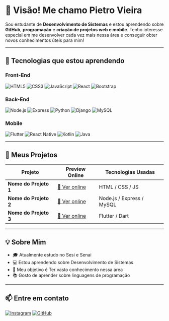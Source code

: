 # 👋 Visão! Me chamo Pietro Vieira

Sou estudante de **Desenvolvimento de Sistemas** e estou aprendendo sobre **GitHub**, **programação** e **criação de projetos web e mobile**. Tenho interesse especial em me desenvolver cada vez mais nessa área e conseguir obter novos conhecimentos úteis para mim!

---

## 🎯 Tecnologias que estou aprendendo

### Front-End
![HTML5](https://img.shields.io/badge/-HTML5-E34F26?style=flat-square&logo=html5&logoColor=white)
![CSS3](https://img.shields.io/badge/-CSS3-1572B6?style=flat-square&logo=css3)
![JavaScript](https://img.shields.io/badge/-JavaScript-F7DF1E?style=flat-square&logo=javascript&logoColor=black)
![React](https://img.shields.io/badge/-React-61DAFB?style=flat-square&logo=react&logoColor=black)
![Bootstrap](https://img.shields.io/badge/-Bootstrap-7952B3?style=flat-square&logo=bootstrap&logoColor=white)

### Back-End
![Node.js](https://img.shields.io/badge/-Node.js-339933?style=flat-square&logo=node.js&logoColor=white)
![Express](https://img.shields.io/badge/-Express-000000?style=flat-square&logo=express&logoColor=white)
![Python](https://img.shields.io/badge/-Python-3776AB?style=flat-square&logo=python&logoColor=white)
![Django](https://img.shields.io/badge/-Django-092E20?style=flat-square&logo=django&logoColor=white)
![MySQL](https://img.shields.io/badge/-MySQL-4479A1?style=flat-square&logo=mysql&logoColor=white)

### Mobile
![Flutter](https://img.shields.io/badge/-Flutter-02569B?style=flat-square&logo=flutter&logoColor=white)
![React Native](https://img.shields.io/badge/-React_Native-61DAFB?style=flat-square&logo=react&logoColor=black)
![Kotlin](https://img.shields.io/badge/-Kotlin-0095D5?style=flat-square&logo=kotlin&logoColor=white)
![Java](https://img.shields.io/badge/-Java-007396?style=flat-square&logo=java&logoColor=white)

---

## 🚀 Meus Projetos

| Projeto               | Preview Online                        | Tecnologias Usadas        |
|-----------------------|-------------------------------------|--------------------------|
| **Nome do Projeto 1** | [🔗 Ver online](https://seu-link.com) | HTML / CSS / JS          |
| **Nome do Projeto 2** | [🔗 Ver online](https://seu-link.com) | Node.js / Express / MySQL|
| **Nome do Projeto 3** | [🔗 Ver online](https://seu-link.com) | Flutter / Dart           |


---

## 💡 Sobre Mim

- 🎓 Atualmente estudo no Sesi e Senai
- 💻 Estou aprendendo sobre Desenvolvimento de Sistemas
- 🎯 Meu objetivo é Ter vasto conhecimento nessa área
- 📚 Gosto de aprender sobre linguagens de programação


---

## 📫 Entre em contato


[![Instagram](https://img.shields.io/badge/-[Instagram-E4405F?style=flat-square&logo=instagram&logoColor=white)](https://instagram.com/seuusuario](https://www.instagram.com/pietroohg/?next=%2F))  
[![GitHub](https://img.shields.io/badge/-GitHub-181717?style=flat-square&logo=github&logoColor=white)](https://github.com/seuusuario)

